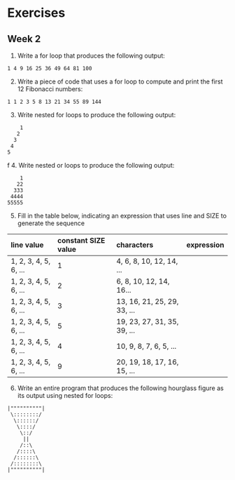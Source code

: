 # Exercises
## Week 2

1. Write a for loop that produces the following output:

  `1 4 9 16 25 36 49 64 81 100`

2. Write a piece of code that uses a for loop to compute and print the first 12 Fibonacci numbers:

  `1 1 2 3 5 8 13 21 34 55 89 144`
  
3. Write nested for loops to produce the following output:
 
  ```
      1
     2
    3
   4
  5
  ```
f
4. Write nested or loops to produce the following output:
  
  ```
      1
     22
    333
   4444
  55555
  ```

5. Fill in the table below, indicating an expression that uses line and SIZE to generate the sequence

  | __line value__ | __constant SIZE value__ | __characters__ | __expression__ |
  | :---| :------| :--------|:---------------------------------------- |
  | 1, 2, 3, 4, 5, 6, ... | 1 | 4, 6, 8, 10, 12, 14, ... | |
  | 1, 2, 3, 4, 5, 6, ... | 2 | 6, 8, 10, 12, 14, 16... | |
  | 1, 2, 3, 4, 5, 6, ... | 3 | 13, 16, 21, 25, 29, 33, ... | |
  | 1, 2, 3, 4, 5, 6, ... | 5 | 19, 23, 27, 31, 35, 39, ... | |
  | 1, 2, 3, 4, 5, 6, ... | 4 | 10, 9, 8, 7, 6, 5, ... | |
  | 1, 2, 3, 4, 5, 6, ... | 9 | 20, 19, 18, 17, 16, 15, ... | |

6. Write an entire program that produces the following hourglass figure as its output using nested for loops:

  ```
  |""""""""""|
   \::::::::/
    \::::::/
     \::::/
      \::/
       ||
      /::\
     /::::\
    /::::::\
   /::::::::\
  |""""""""""|
  ```
